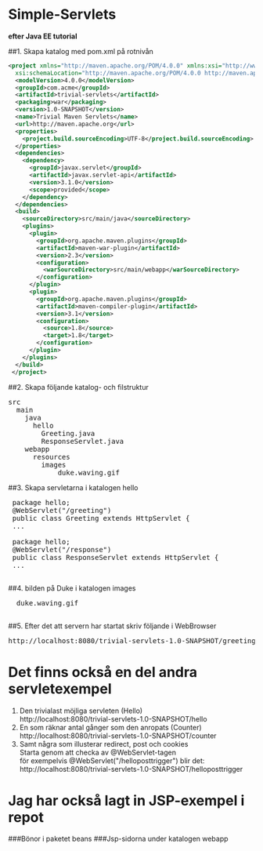 # Simple-Servlets
**efter Java EE tutorial**

##1. Skapa katalog med pom.xml på rotnivån
```xml
<project xmlns="http://maven.apache.org/POM/4.0.0" xmlns:xsi="http://www.w3.org/2001/XMLSchema-instance"
  xsi:schemaLocation="http://maven.apache.org/POM/4.0.0 http://maven.apache.org/maven-v4_0_0.xsd">
  <modelVersion>4.0.0</modelVersion>
  <groupId>com.acme</groupId>
  <artifactId>trivial-servlets</artifactId>
  <packaging>war</packaging>
  <version>1.0-SNAPSHOT</version>
  <name>Trivial Maven Servlets</name>
  <url>http://maven.apache.org</url>
  <properties>
    <project.build.sourceEncoding>UTF-8</project.build.sourceEncoding>
  </properties>
  <dependencies>
    <dependency>
      <groupId>javax.servlet</groupId>
      <artifactId>javax.servlet-api</artifactId>
      <version>3.1.0</version>
      <scope>provided</scope>
    </dependency>
  </dependencies>
  <build>
    <sourceDirectory>src/main/java</sourceDirectory>
    <plugins>
      <plugin>
        <groupId>org.apache.maven.plugins</groupId>
        <artifactId>maven-war-plugin</artifactId>
        <version>2.3</version>
        <configuration>
          <warSourceDirectory>src/main/webapp</warSourceDirectory>
        </configuration>
      </plugin>
      <plugin>
        <groupId>org.apache.maven.plugins</groupId>
        <artifactId>maven-compiler-plugin</artifactId>
        <version>3.1</version>
        <configuration>
          <source>1.8</source>
          <target>1.8</target>
        </configuration>
      </plugin>
    </plugins>
  </build>
 </project>
```
##2. Skapa följande katalog- och filstruktur
<pre>
src
  main
    java
      hello
        Greeting.java
        ResponseServlet.java
    webapp
      resources
        images
            duke.waving.gif
</pre>
        
 ##3. Skapa servletarna i katalogen hello
 <pre>
 package hello;
 @WebServlet("/greeting")
 public class Greeting extends HttpServlet {
 ...
 
 package hello;
 @WebServlet("/response")
 public class ResponseServlet extends HttpServlet {
 ...
 </pre>
 ##4. bilden på Duke i katalogen images
 <pre>
  duke.waving.gif
 </pre>
 
##5. Efter det att servern har startat skriv följande i WebBrowser
<pre>
http://localhost:8080/trivial-servlets-1.0-SNAPSHOT/greeting
</pre>

# Det finns också en del andra servletexempel
1. Den trivialast möjliga servleten (Hello)<br/>
    http://localhost:8080/trivial-servlets-1.0-SNAPSHOT/hello
1. En som räknar antal gånger som den anropats (Counter)<br/>
    http://localhost:8080/trivial-servlets-1.0-SNAPSHOT/counter
1. Samt några som illusterar redirect, post och cookies<br/>
    Starta genom att checka av @WebServlet-tagen<br/>
    för exempelvis @WebServlet("/helloposttrigger") blir det:<br/>
    http://localhost:8080/trivial-servlets-1.0-SNAPSHOT/helloposttrigger
    
# Jag har också lagt in JSP-exempel i repot
###Bönor i paketet beans
###Jsp-sidorna under katalogen webapp